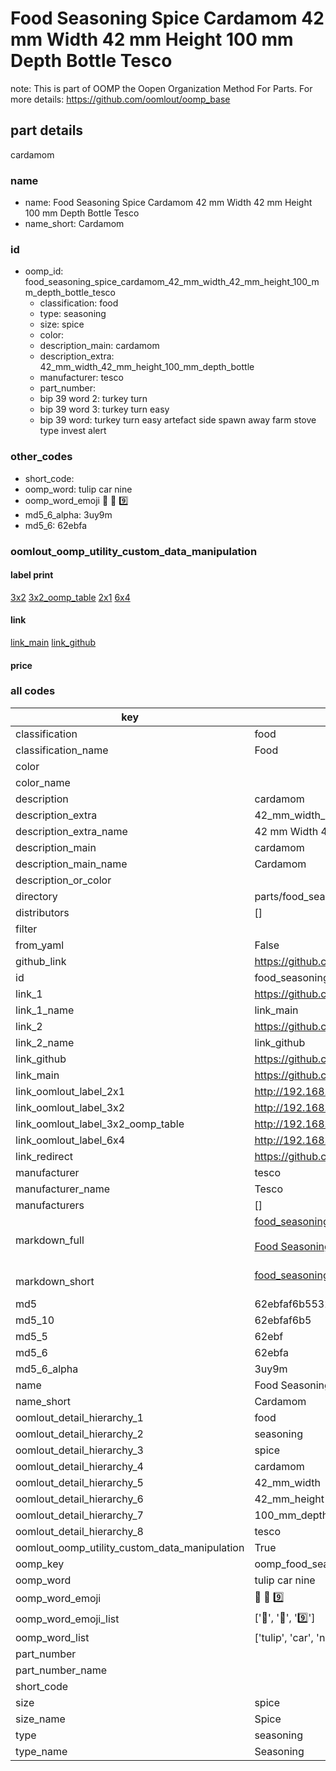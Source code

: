 # Food Seasoning Spice Cardamom 42 mm Width 42 mm Height 100 mm Depth Bottle Tesco  

note: This is part of OOMP the Oopen Organization Method For Parts. For more details: https://github.com/oomlout/oomp_base

##  part details
  



cardamom



### name
* name: Food Seasoning Spice Cardamom 42 mm Width 42 mm Height 100 mm Depth Bottle Tesco
* name_short: Cardamom
### id
* oomp_id: food_seasoning_spice_cardamom_42_mm_width_42_mm_height_100_mm_depth_bottle_tesco
  * classification: food
  * type: seasoning
  * size: spice
  * color: 
  * description_main: cardamom
  * description_extra: 42_mm_width_42_mm_height_100_mm_depth_bottle
  * manufacturer: tesco
  * part_number: 
  * bip 39 word 2: turkey turn
  * bip 39 word 3: turkey turn easy
  * bip 39 word: turkey turn easy artefact side spawn away farm stove type invest alert

### other_codes
* short_code: 
* oomp_word: tulip car nine
* oomp_word_emoji :tulip: :car: :nine:
* md5_6_alpha: 3uy9m
* md5_6: 62ebfa






### oomlout_oomp_utility_custom_data_manipulation
#### label print
[3x2](http://192.168.1.245:1112/?label=oomp%203uy9m)
[3x2_oomp_table](http://192.168.1.108:1112/?label=oomp%203uy9m)
[2x1](http://192.168.1.242:1112/?label=oomp%203uy9m)
[6x4](http://192.168.1.55:1112/?label=oomp%203uy9m)    

#### link

[link_main](https://github.com/oomlout/oomlout_oomp_version_1_messy/tree/main/parts/food_seasoning_spice_cardamom_42_mm_width_42_mm_height_100_mm_depth_bottle_tesco) [link_github](https://github.com/oomlout/oomlout_oomp_version_1_messy/tree/main/parts/food_seasoning_spice_cardamom_42_mm_width_42_mm_height_100_mm_depth_bottle_tesco)                             

#### price







### all codes 
| key | value |  
| --- | --- |  
| classification | food |  
| classification_name | Food |  
| color |  |  
| color_name |  |  
| description | cardamom |  
| description_extra | 42_mm_width_42_mm_height_100_mm_depth_bottle |  
| description_extra_name | 42 mm Width 42 mm Height 100 mm Depth Bottle |  
| description_main | cardamom |  
| description_main_name | Cardamom |  
| description_or_color |   |  
| directory | parts/food_seasoning_spice_cardamom_42_mm_width_42_mm_height_100_mm_depth_bottle_tesco |  
| distributors | [] |  
| filter |  |  
| from_yaml | False |  
| github_link | https://github.com/oomlout/oomlout_oomp_part_src/tree/main/parts/food_seasoning_spice_cardamom_42_mm_width_42_mm_height_100_mm_depth_bottle_tesco |  
| id | food_seasoning_spice_cardamom_42_mm_width_42_mm_height_100_mm_depth_bottle_tesco |  
| link_1 | https://github.com/oomlout/oomlout_oomp_version_1_messy/tree/main/parts/food_seasoning_spice_cardamom_42_mm_width_42_mm_height_100_mm_depth_bottle_tesco |  
| link_1_name | link_main |  
| link_2 | https://github.com/oomlout/oomlout_oomp_version_1_messy/tree/main/parts/food_seasoning_spice_cardamom_42_mm_width_42_mm_height_100_mm_depth_bottle_tesco |  
| link_2_name | link_github |  
| link_github | https://github.com/oomlout/oomlout_oomp_version_1_messy/tree/main/parts/food_seasoning_spice_cardamom_42_mm_width_42_mm_height_100_mm_depth_bottle_tesco |  
| link_main | https://github.com/oomlout/oomlout_oomp_version_1_messy/tree/main/parts/food_seasoning_spice_cardamom_42_mm_width_42_mm_height_100_mm_depth_bottle_tesco |  
| link_oomlout_label_2x1 | http://192.168.1.242:1112/?label=oomp%203uy9m |  
| link_oomlout_label_3x2 | http://192.168.1.245:1112/?label=oomp%203uy9m |  
| link_oomlout_label_3x2_oomp_table | http://192.168.1.108:1112/?label=oomp%203uy9m |  
| link_oomlout_label_6x4 | http://192.168.1.55:1112/?label=oomp%203uy9m |  
| link_redirect | https://github.com/oomlout/oomlout_oomp_version_1_messy/tree/main/parts/food_seasoning_spice_cardamom_42_mm_width_42_mm_height_100_mm_depth_bottle_tesco |  
| manufacturer | tesco |  
| manufacturer_name | Tesco |  
| manufacturers | [] |  
| markdown_full | [food_seasoning_spice_cardamom_42_mm_width_42_mm_height_100_mm_depth_bottle_tesco](none)<br>[](none)<br>[Food Seasoning Spice Cardamom 42 Mm Width 42 Mm Height 100 Mm Depth Bottle Tesco](none)<br><br> |  
| markdown_short | [food_seasoning_spice_cardamom_42_mm_width_42_mm_height_100_mm_depth_bottle_tesco](none)<br><br> |  
| md5 | 62ebfaf6b553220f42e3f0ce8bbab755 |  
| md5_10 | 62ebfaf6b5 |  
| md5_5 | 62ebf |  
| md5_6 | 62ebfa |  
| md5_6_alpha | 3uy9m |  
| name | Food Seasoning Spice Cardamom 42 mm Width 42 mm Height 100 mm Depth Bottle Tesco |  
| name_short | Cardamom |  
| oomlout_detail_hierarchy_1 | food |  
| oomlout_detail_hierarchy_2 | seasoning |  
| oomlout_detail_hierarchy_3 | spice |  
| oomlout_detail_hierarchy_4 | cardamom |  
| oomlout_detail_hierarchy_5 | 42_mm_width |  
| oomlout_detail_hierarchy_6 | 42_mm_height |  
| oomlout_detail_hierarchy_7 | 100_mm_depth |  
| oomlout_detail_hierarchy_8 | tesco |  
| oomlout_oomp_utility_custom_data_manipulation | True |  
| oomp_key | oomp_food_seasoning_spice_cardamom_42_mm_width_42_mm_height_100_mm_depth_bottle_tesco |  
| oomp_word | tulip car nine |  
| oomp_word_emoji | :tulip: :car: :nine: |  
| oomp_word_emoji_list | [':tulip:', ':car:', ':nine:'] |  
| oomp_word_list | ['tulip', 'car', 'nine'] |  
| part_number |  |  
| part_number_name |  |  
| short_code |  |  
| size | spice |  
| size_name | Spice |  
| type | seasoning |  
| type_name | Seasoning |  
